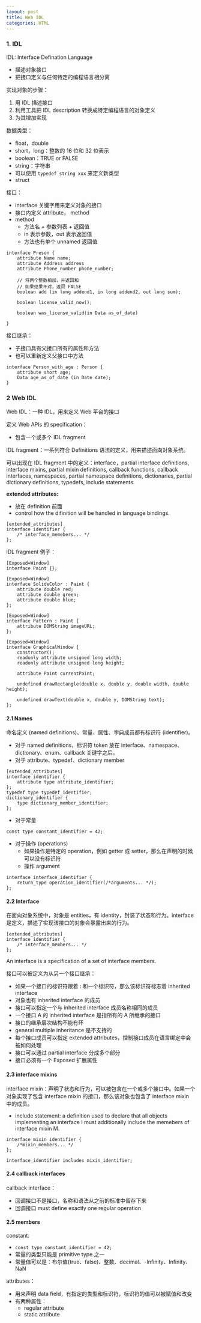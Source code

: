 ```yaml
---
layout: post
title: Web IDL
categories: HTML
---
```


### 1. IDL

IDL: Interface Defination Language
* 描述对象接口
* 把接口定义与任何特定的编程语言相分离

实现对象的步骤：
1. 用 IDL 描述接口
2. 利用工具把 IDL description 转换成特定编程语言的对象定义
3. 为其增加实现

数据类型：
* float，double
* short，long：整数的 16 位和 32 位表示
* boolean：TRUE or FALSE
* string：字符串
* 可以使用 `typedef string xxx` 来定义新类型
* struct

接口：
* interface 关键字用来定义对象的接口
* 接口内定义 attribute， method
* method
    - 方法名 + 参数列表 + 返回值
    - in 表示参数，out 表示返回值
    - 方法也有单个 unnamed 返回值

~~~
interface Preson {
    attribute Name name;
    attribute Address address
    attribute Phone_number phone_number;
    
    // 将两个整数相加，并返回和
    // 如果结果不对，返回 FALSE
    boolean add (in long addend1, in long addend2, out long sum);

    boolean license_valid_now();

    boolean was_license_valid(in Data as_of_date)

}
~~~

接口继承：
* 子接口具有父接口所有的属性和方法
* 也可以重新定义父接口中方法

~~~
interface Person_with_age : Person {
    attribute short age;
    Data age_as_of_date (in Date date);
}
~~~

### 2 Web IDL

Web IDL：一种 IDL，用来定义 Web 平台的接口

定义 Web APIs 的 specification：
* 包含一个或多个 IDL fragment

IDL fragment：一系列符合 Definitions 语法的定义，用来描述面向对象系统。

可以出现在 IDL fragment 中的定义：interface，partial interface definitions, interface mixins, partial mixin definitions, callback functions, callback interfaces, namespaces, partial namespace definitions, dictionaries, partial dictionary definitions, typedefs, include statements.

**extended attributes:**
* 放在 definition 前面
* control how the difinition will be handled in language bindings.
~~~
[extended_attributes]
interface identifier {
    /* interface_memebers... */
};
~~~

IDL fragment 例子：
~~~
[Exposed=Window]
interface Paint {};

[Exposed=Window]
interface SolideColor : Paint {
    attribute double red;
    attribute double green;
    attribute double blue;
};

[Exposed=Window]
interface Pattern : Paint {
    attribute DOMString imageURL;
};

[Exposed=Window]
interface GraphicalWindow {
    constructor();
    readonly attribute unsigned long width;
    readonly attribute unsigned long height;

    attribute Paint currentPaint;

    undefined drawRectangle(double x, double y, double width, double height);

    undefined drawText(double x, double y, DOMString text);
};
~~~

#### 2.1 Names

命名定义 (named definitions)、常量、属性、字典成员都有标识符 (identifier)。

* 对于 named definitions，标识符 token 放在 interface、namespace、dictionary、enum、callback 关键字之后。
* 对于 attribute、typedef、dictionary member
~~~
[extended_attributes]
interface identifier {
    attribute type attribute_identifier;
};
typedef type typedef_identifier;
dictionary_identifier {
    type dictionary_member_identifier;
};
~~~
* 对于常量
~~~
const type constant_identifier = 42;
~~~
* 对于操作 (operations)
    - 如果操作是特定的 operation，例如 getter 或 setter，那么在声明的时候可以没有标识符
    - 操作 argument
~~~
interface interface_identifier {
    return_type operation_identifier(/*arguments... */);
};
~~~

#### 2.2 Interface

在面向对象系统中，对象是 entities，有 identity，封装了状态和行为。interface 是定义，描述了实现该接口的对象会暴露出来的行为。
~~~
[extended_attributes]
interface identifier {
    /* interface_members... */
};
~~~

An interface is a specification of a set of interface members.

接口可以被定义为从另一个接口继承：
* 如果一个接口的标识符跟着 : 和一个标识符，那么该标识符标志着 inherited interface
* 对象也有 inherited interface 的成员
* 接口可以指定一个与 inherited interface 成员名称相同的成员
* 一个接口 A 的 inherited interface 是指所有的 A 所继承的接口
* 接口的继承层次结构不能有环
* general multiple inheritance 是不支持的
* 每个接口成员可以指定 extended attributes，控制接口成员在语言绑定中会被如何处理
* 接口可以通过 partial interface 分成多个部分
* 接口必须有一个 Exposed 扩展属性

#### 2.3 interface mixins

interface mixin：声明了状态和行为，可以被包含在一个或多个接口中。如果一个对象实现了包含 interface mixin 的接口，那么该对象也包含了 interface mixin 中的成员。

* include statement: a definition used to declare that all objects implementing an interface I must additionally include the memebers of interface mixin M.
~~~
interface mixin identifier {
    /*mixin_members... */
};

interface_identifier includes mixin_identifier;
~~~

#### 2.4 callback interfaces

callback interface：
* 回调接口不是接口，名称和语法从之前的标准中留存下来
* 回调接口 must define exactly one regular operation

#### 2.5 members

constant:
* `const type constant_identifier = 42;`
* 常量的类型只能是 primitive type 之一
* 常量值可以是：布尔值(true、false)、整数、decimal、-Infinity、Infinity、NaN

attributes：
* 用来声明 data field，有指定的类型和标识符，标识符的值可以被赋值和改变
* 有两种属性：
    - regular attribute
    - static attribute
    